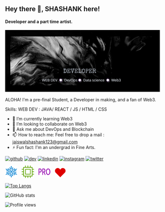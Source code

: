 ## Hey there 👋, SHASHANK here!
#### Developer and a part time artist. 
![Developer and a part time artist. ](https://github.com/jaiswalshash/jaiswalshash/blob/main/Untitled%20Design.png)

ALOHA! I'm a pre-final Student, a Developer in making, and a fan of Web3. 

Skills: WEB DEV : JAVA/ REACT / JS / HTML / CSS

- 🌱 I’m currently learning Web3 
- 👯 I’m looking to collaborate on Web3   
- 💬 Ask me about DevOps and Blockchain  
- 📫 How to reach me: Feel free to drop a mail : jaiswalshashank123@gmail.com 
- ⚡ Fun fact: I'm an undergrad in Fine Arts. 


[<img src='https://cdn.jsdelivr.net/npm/simple-icons@3.0.1/icons/github.svg' alt='github' height='40'>](https://github.com/jaiswalshash)  [<img src='https://cdn.jsdelivr.net/npm/simple-icons@3.0.1/icons/dev-dot-to.svg' alt='dev' height='40'>](https://dev.to/https://dev.to/jaiswal_shashank)  [<img src='https://cdn.jsdelivr.net/npm/simple-icons@3.0.1/icons/linkedin.svg' alt='linkedin' height='40'>](https://www.linkedin.com/in/https://www.linkedin.com/in/jaiswal-shashank//)  [<img src='https://cdn.jsdelivr.net/npm/simple-icons@3.0.1/icons/instagram.svg' alt='instagram' height='40'>](https://www.instagram.com/https://www.instagram.com/jaiswal_shashank_/?hl=en/)  [<img src='https://cdn.jsdelivr.net/npm/simple-icons@3.0.1/icons/twitter.svg' alt='twitter' height='40'>](https://twitter.com/https://twitter.com/_nt_an_avg_guy_)  

<a href='https://archiveprogram.github.com/'><img src='https://raw.githubusercontent.com/acervenky/animated-github-badges/master/assets/acbadge.gif' width='40' height='40'></a> <a href='https://docs.github.com/en/developers'><img src='https://raw.githubusercontent.com/acervenky/animated-github-badges/master/assets/devbadge.gif' width='40' height='40'></a> <a href='https://github.com/pricing'><img src='https://raw.githubusercontent.com/acervenky/animated-github-badges/master/assets/pro.gif' width='40' height='40'></a> <a href='https://docs.github.com/en/github/supporting-the-open-source-community-with-github-sponsors'><img src='https://raw.githubusercontent.com/acervenky/animated-github-badges/master/assets/sponsorbadge.gif' width='35' height='35'></a> 

[![Top Langs](https://github-readme-stats.vercel.app/api/top-langs/?username=jaiswalshash)](https://github.com/anuraghazra/github-readme-stats)

![GitHub stats](https://github-readme-stats.vercel.app/api?username=jaiswalshash&show_icons=true)  

![Profile views](https://gpvc.arturio.dev/jaiswalshash)  
